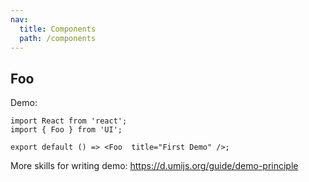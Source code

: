 ```yaml
---
nav:
  title: Components
  path: /components
---
```


## Foo

Demo:

```tsx
import React from 'react';
import { Foo } from 'UI';

export default () => <Foo  title="First Demo" />;
```

More skills for writing demo: https://d.umijs.org/guide/demo-principle
